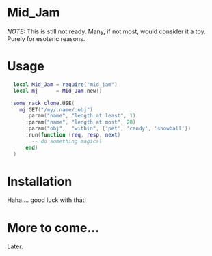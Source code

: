 
Mid\_Jam
========

*NOTE:* This is still not ready. Many, if not most,
  would consider it a toy. Purely for esoteric reasons.


Usage
=====

```lua
  local Mid_Jam = require("mid_jam")
  local mj      = Mid_Jam.new()

  some_rack_clone.USE(
    mj:GET("/my/:name/:obj")
      :param("name", "length at least", 1)
      :param("name", "length at most", 20)
      :param("obj",  "within", {'pet', 'candy', 'snowball'})
      :run(function (req, resp, next)
        -- do something magical
      end)
  )
```

Installation
============


Haha.... good luck with that!


More to come...
============

Later.
